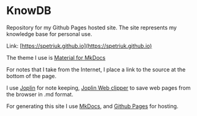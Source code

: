 # KnowDB

Repository for my Github Pages hosted site. The site represents my knowledge base for personal use. 

Link: [https://spetriuk.github.io](https://spetriuk.github.io)

The theme I use is [Material for MkDocs](https://squidfunk.github.io/mkdocs-material/)

For notes that I take from the Internet, I place a link to the source at the bottom of the page.

I use [Joplin](https://joplinapp.org/) for note keeping, [Joplin Web clipper](https://joplinapp.org/clipper/) to save web pages from the browser in .md format.

For generating this site I use [MkDocs](https://www.mkdocs.org/), and [Github Pages](https://pages.github.com/) for hosting.
